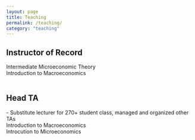 ```yaml
---
layout: page
title: Teaching
permalink: /teaching/
category: "teaching"
---
```


<h2>Instructor of Record</h2> 
Intermediate Microeconomic Theory
<br>
Introduction to Macroeconomics
<br>
<br>

<h2>Head TA</h2> 
- Substitute lecturer for 270+ student class, managed and organized other TAs
<br>
Introduction to Macroeconomics
<br>
Introcution to Microeconomics
